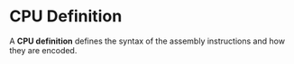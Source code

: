 # CPU Definition

A **CPU definition** defines the syntax of the assembly instructions and how they are encoded.
